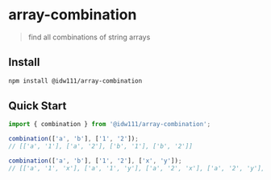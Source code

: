 # array-combination

> find all combinations of string arrays

## Install

```bash
npm install @idw111/array-combination
```

## Quick Start

```ts
import { combination } from '@idw111/array-combination';

combination(['a', 'b'], ['1', '2']);
// [['a', '1'], ['a', '2'], ['b', '1'], ['b', '2']]

combination(['a', 'b'], ['1', '2'], ['x', 'y']);
// [['a', '1', 'x'], ['a', '1', 'y'], ['a', '2', 'x'], ['a', '2', 'y'], ['b', '1', 'x'], ['b', '1', 'y'], ['b', '2', 'x'], ['b', '2', 'y']]
```
